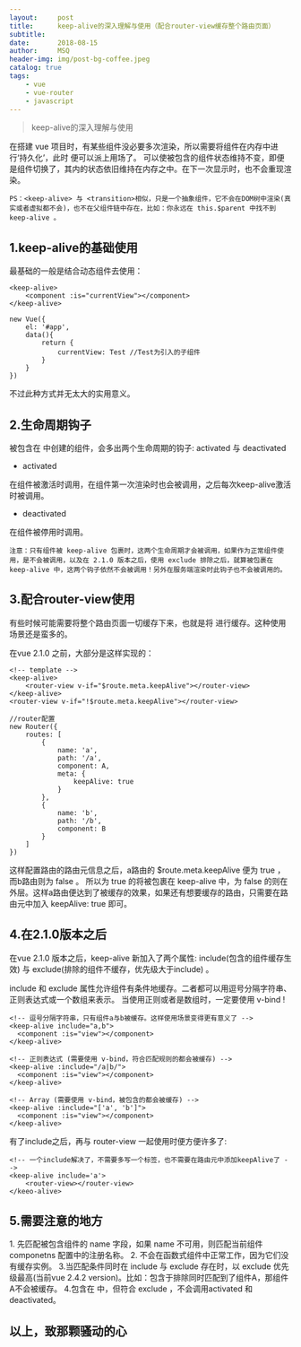 ```yaml
---
layout:     post
title:      keep-alive的深入理解与使用（配合router-view缓存整个路由页面）
subtitle:
date:       2018-08-15
author:     MSQ
header-img: img/post-bg-coffee.jpeg
catalog: true
tags:
    - vue
    - vue-router
    - javascript
---
```


> keep-alive的深入理解与使用

在搭建 vue 项目时，有某些组件没必要多次渲染，所以需要将组件在内存中进行‘持久化’，此时 <keep-alive> 便可以派上用场了。 <keep-alive> 可以使被包含的组件状态维持不变，即便是组件切换了，其内的状态依旧维持在内存之中。在下一次显示时，也不会重现渲染。

    PS：<keep-alive> 与 <transition>相似，只是一个抽象组件，它不会在DOM树中渲染(真实或者虚拟都不会)，也不在父组件链中存在，比如：你永远在 this.$parent 中找不到 keep-alive 。

## 1.keep-alive的基础使用

最基础的一般是结合动态组件去使用：
```
<keep-alive>
    <component :is="currentView"></component>
</keep-alive>

new Vue({
    el: '#app',
    data(){
        return {
            currentView: Test //Test为引入的子组件
        }
    }
})
```
不过此种方式并无太大的实用意义。

## 2.生命周期钩子

被包含在 <keep-alive> 中创建的组件，会多出两个生命周期的钩子: activated 与 deactivated

- activated

在组件被激活时调用，在组件第一次渲染时也会被调用，之后每次keep-alive激活时被调用。

- deactivated

在组件被停用时调用。

    注意：只有组件被 keep-alive 包裹时，这两个生命周期才会被调用，如果作为正常组件使用，是不会被调用，以及在 2.1.0 版本之后，使用 exclude 排除之后，就算被包裹在 keep-alive 中，这两个钩子依然不会被调用！另外在服务端渲染时此钩子也不会被调用的。

## 3.配合router-view使用

有些时候可能需要将整个路由页面一切缓存下来，也就是将 <router-view> 进行缓存。这种使用场景还是蛮多的。

在vue 2.1.0 之前，大部分是这样实现的：
```
<!-- template -->
<keep-alive>
    <router-view v-if="$route.meta.keepAlive"></router-view>
</keep-alive>
<router-view v-if="!$route.meta.keepAlive"></router-view>

//router配置
new Router({
    routes: [
        {
            name: 'a',
            path: '/a',
            component: A,
            meta: {
                keepAlive: true
            }
        },
        {
            name: 'b',
            path: '/b',
            component: B
        }
    ]
})
```
这样配置路由的路由元信息之后，a路由的 $route.meta.keepAlive 便为 true ，而b路由则为 false 。
所以为 true 的将被包裹在 keep-alive 中，为 false 的则在外层。这样a路由便达到了被缓存的效果，如果还有想要缓存的路由，只需要在路由元中加入 keepAlive: true 即可。

## 4.在2.1.0版本之后

在vue 2.1.0 版本之后，keep-alive 新加入了两个属性: include(包含的组件缓存生效) 与 exclude(排除的组件不缓存，优先级大于include) 。

include 和 exclude 属性允许组件有条件地缓存。二者都可以用逗号分隔字符串、正则表达式或一个数组来表示。
当使用正则或者是数组时，一定要使用 v-bind !
```
<!-- 逗号分隔字符串，只有组件a与b被缓存。这样使用场景变得更有意义了 -->
<keep-alive include="a,b">
  <component :is="view"></component>
</keep-alive>

<!-- 正则表达式 (需要使用 v-bind，符合匹配规则的都会被缓存) -->
<keep-alive :include="/a|b/">
  <component :is="view"></component>
</keep-alive>

<!-- Array (需要使用 v-bind，被包含的都会被缓存) -->
<keep-alive :include="['a', 'b']">
  <component :is="view"></component>
</keep-alive>
```
有了include之后，再与 router-view 一起使用时便方便许多了:
```
<!-- 一个include解决了，不需要多写一个标签，也不需要在路由元中添加keepAlive了 -->
<keep-alive include='a'>
    <router-view></router-view>
</keeo-alive>
```

## 5.需要注意的地方

1.<keep-alive> 先匹配被包含组件的 name 字段，如果 name 不可用，则匹配当前组件 componetns 配置中的注册名称。
2.<keep-alive> 不会在函数式组件中正常工作，因为它们没有缓存实例。
3.当匹配条件同时在 include 与 exclude 存在时，以 exclude 优先级最高(当前vue 2.4.2 version)。比如：包含于排除同时匹配到了组件A，那组件A不会被缓存。
4.包含在 <keep-alive> 中，但符合 exclude ，不会调用activated 和 deactivated。

## 以上，致那颗骚动的心